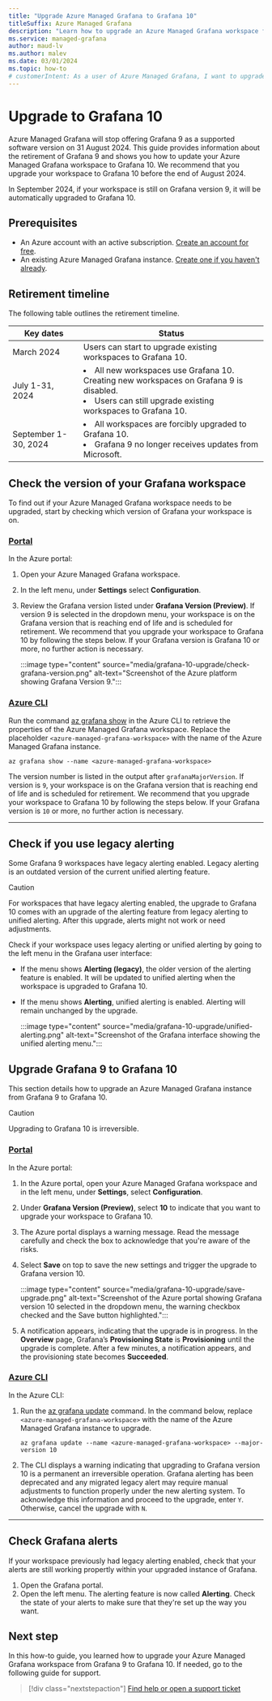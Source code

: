 ```yaml
--- 
title: "Upgrade Azure Managed Grafana to Grafana 10"
titleSuffix: Azure Managed Grafana
description: "Learn how to upgrade an Azure Managed Grafana workspace from Grafana 9 to Grafana 10, and learn information about upgrading legacy alerting to unified alerting."
ms.service: managed-grafana
author: maud-lv  
ms.author: malev 
ms.date: 03/01/2024 
ms.topic: how-to 
# customerIntent: As a user of Azure Managed Grafana, I want to upgrade my workspce from Grafana 9 to Grafana 10. I also want to learn about the upgrade of the legacy alerting feature.
--- 
```


# Upgrade to Grafana 10

Azure Managed Grafana will stop offering Grafana 9 as a supported software version on 31 August 2024. This guide provides information about the retirement of Grafana 9 and shows you how to update your Azure Managed Grafana workspace to Grafana 10.
We recommend that you upgrade your workspace to Grafana 10 before the end of August 2024.

In September 2024, if your workspace is still on Grafana version 9, it will be automatically upgraded to Grafana 10.

## Prerequisites

- An Azure account with an active subscription. [Create an account for free](https://azure.microsoft.com/free).
- An existing Azure Managed Grafana instance. [Create one if you haven't already](quickstart-managed-grafana-portal.md).

## Retirement timeline

The following table outlines the retirement timeline.

| Key dates            | Status                                                                                                                                                   |
|----------------------|----------------------------------------------------------------------------------------------------------------------------------------------------------|
| March 2024           | Users can start to upgrade existing workspaces to Grafana 10.                                                                                            |
| July 1-31, 2024      | <li>All new workspaces use Grafana 10. Creating new workspaces on Grafana 9 is disabled. <li> Users can still upgrade existing workspaces to Grafana 10. |
| September 1-30, 2024 | <li>All workspaces are forcibly upgraded to Grafana 10. <li> Grafana 9 no longer receives updates from Microsoft.                                        |

## Check the version of your Grafana workspace

To find out if your Azure Managed Grafana workspace needs to be upgraded, start by checking which version of Grafana your workspace is on.

### [Portal](#tab/azure-portal)
  
In the Azure portal:

  1. Open your Azure Managed Grafana workspace.
  1. In the left menu, under **Settings** select **Configuration**.
  1. Review the Grafana version listed under **Grafana Version (Preview)**. If version 9 is selected in the dropdown menu, your workspace is on the Grafana version that is reaching end of life and is scheduled for retirement. We recommend that you upgrade your workspace to Grafana 10 by following the steps below. If your Grafana version is Grafana 10 or more, no further action is necessary.

      :::image type="content" source="media/grafana-10-upgrade/check-grafana-version.png" alt-text="Screenshot of the Azure platform showing Grafana Version 9.":::
  
### [Azure CLI](#tab/azure-cli)

Run the command [az grafana show](/cli/azure/grafana#az-grafana-show) in the Azure CLI to retrieve the properties of the Azure Managed Grafana workspace. Replace the placeholder `<azure-managed-grafana-workspace>` with the name of the Azure Managed Grafana instance.

```azurecli
az grafana show --name <azure-managed-grafana-workspace>
```

The version number is listed in the output after `grafanaMajorVersion`. If version is `9`, your workspace is on the Grafana version that is reaching end of life and is scheduled for retirement. We recommend that you upgrade your workspace to Grafana 10 by following the steps below. If your Grafana version is `10` or more, no further action is necessary.

---

## Check if you use legacy alerting

Some Grafana 9 workspaces have legacy alerting enabled. Legacy alerting is an outdated version of the current unified alerting feature.

> [!CAUTION]  
> For workspaces that have legacy alerting enabled, the upgrade to Grafana 10 comes with an upgrade of the alerting feature from legacy alerting to unified alerting. After this upgrade, alerts might not work or need adjustments.

Check if your workspace uses legacy alerting or unified alerting by going to the left menu in the Grafana user interface:

- If the menu shows **Alerting (legacy)**, the older version of the alerting feature is enabled. It will be updated to unified alerting when the workspace is upgraded to Grafana 10.
- If the menu shows **Alerting**, unified alerting is enabled. Alerting will remain unchanged by the upgrade.

  :::image type="content" source="media/grafana-10-upgrade/unified-alerting.png" alt-text="Screenshot of the Grafana interface showing the unified alerting menu.":::

## Upgrade Grafana 9 to Grafana 10

This section details how to upgrade an Azure Managed Grafana instance from Grafana 9 to Grafana 10.

> [!CAUTION]  
> Upgrading to Grafana 10 is irreversible.

### [Portal](#tab/azure-portal)

In the Azure portal:

1. In the Azure portal, open your Azure Managed Grafana workspace and in the left menu, under **Settings**, select **Configuration**.
1. Under **Grafana Version (Preview)**, select **10** to indicate that you want to upgrade your workspace to Grafana 10.
1. The Azure portal displays a warning message. Read the message carefully and check the box to acknowledge that you're aware of the risks.
1. Select **Save** on top to save the new settings and trigger the upgrade to Grafana version 10.

    :::image type="content" source="media/grafana-10-upgrade/save-upgrade.png" alt-text="Screenshot of the Azure portal showing Grafana version 10 selected in the dropdown menu, the warning checkbox checked and the Save button highlighted.":::

1. A notification appears, indicating that the upgrade is in progress. In the **Overview** page, Grafana’s **Provisioning State** is **Provisioning** until the upgrade is complete. After a few minutes, a notification appears, and the provisioning state becomes **Succeeded**.

### [Azure CLI](#tab/azure-cli)

In the Azure CLI:

1. Run the [az grafana update](/cli/azure/grafana#az-grafana-update) command. In the command below, replace `<azure-managed-grafana-workspace>` with the name of the Azure Managed Grafana instance to upgrade.

    ```azurecli
    az grafana update --name <azure-managed-grafana-workspace> --major-version 10
    ```

1. The CLI displays a warning indicating that upgrading to Grafana version 10 is a permanent an irreversible operation. Grafana alerting has been deprecated and any migrated legacy alert may require manual adjustments to function properly under the new alerting system. To acknowledge this information and proceed to the upgrade, enter `Y`. Otherwise, cancel the upgrade with `N`.

---

## Check Grafana alerts

If your workspace previously had legacy alerting enabled, check that your alerts are still working propertly within your upgraded instance of Grafana.

1. Open the Grafana portal.
1. Open the left menu. The alerting feature is now called **Alerting**. Check the state of your alerts to make sure that they're set up the way you want.

## Next step

In this how-to guide, you learned how to upgrade your Azure Managed Grafana workspace from Grafana 9 to Grafana 10. If needed, go to the following guide for support.

> [!div class="nextstepaction"]
> [Find help or open a support ticket](./find-help-open-support-ticket.md)
